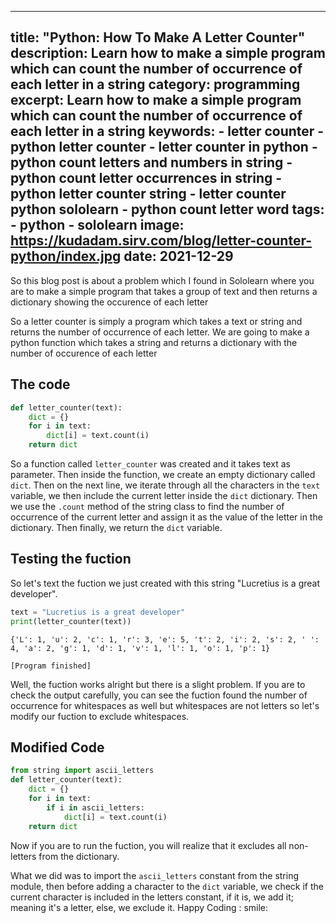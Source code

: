 
---
title: "Python: How To Make A Letter Counter"
description: Learn how to make a simple program which can count the number of occurrence of each letter in a string
category: programming
excerpt: Learn how to make a simple program which can count the number of occurrence of each letter in a string
keywords:
    - letter counter
    - python letter counter
    - letter counter in python
    - python count letters and numbers in string
    - python count letter occurrences in string
    - python letter counter string
    - letter counter python sololearn
    - python count letter word
tags:
    - python
    - sololearn
image: https://kudadam.sirv.com/blog/letter-counter-python/index.jpg
date: 2021-12-29
---

<p class="intro">
So this blog post is about a problem which I found in Sololearn where you are to make a simple program that takes a group of text and then returns a dictionary showing the occurence of each letter
</p>
So a letter counter is simply a program which takes a text or string and returns the number of occurrence of each letter. We are going to make a python function which takes a string and returns a dictionary with the number of occurence of each letter

## The code
```python
def letter_counter(text):
    dict = {}
    for i in text:
        dict[i] = text.count(i)
    return dict
```
So a function called `letter_counter` was created and it takes text as parameter. Then inside the function, we create an empty dictionary called `dict`. Then on the next line, we iterate through all the characters in the `text` variable, we then include the current letter inside the `dict` dictionary. Then we use the `.count` method of the string class to find the number of occurrence of the current letter and assign it as the value of the letter in the dictionary. Then finally, we return the `dict` variable.

## Testing the fuction

So let's text the fuction we just created with this string "Lucretius is a great developer".
```python
text = "Lucretius is a great developer"
print(letter_counter(text))
```


```output
{'L': 1, 'u': 2, 'c': 1, 'r': 3, 'e': 5, 't': 2, 'i': 2, 's': 2, ' ': 4, 'a': 2, 'g': 1, 'd': 1, 'v': 1, 'l': 1, 'o': 1, 'p': 1}

[Program finished]
```

Well, the fuction works alright but there is a slight problem.
If you are to check the output carefully, you can see the fuction found the number of occurrence for whitespaces as well but whitespaces are not letters so let's modify our fuction to exclude whitespaces.

## Modified Code

```python
from string import ascii_letters
def letter_counter(text):
    dict = {}
    for i in text:
        if i in ascii_letters:
            dict[i] = text.count(i)
    return dict
```

Now if you are to run the fuction, you will realize that it excludes all non-letters from the dictionary.

What we did was to import the `ascii_letters` constant from the string module, then before adding a character to the `dict` variable, we check if the current character is included in the letters constant, if it is, we add it; meaning it's a letter, else, we exclude it.
Happy Coding : smile:
